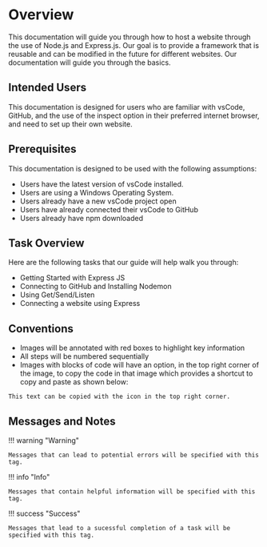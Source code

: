 # Overview

This documentation will guide you through how to host a website through the use of Node.js and Express.js. Our goal is to provide a framework that is reusable and can be modified in the future for different websites. Our documentation will guide you through the basics.

## Intended Users

This documentation is designed for users who are familiar with vsCode, GitHub, and the use of the inspect option in their preferred internet browser, and need to set up their own website.

## Prerequisites

This documentation is designed to be used with the following assumptions:

- Users have the latest version of vsCode installed.
- Users are using a Windows Operating System.
- Users already have a new vsCode project open
- Users have already connected their vsCode to GitHub
- Users already have npm downloaded

## Task Overview

Here are the following tasks that our guide will help walk you through:

- Getting Started with Express JS
- Connecting to GitHub and Installing Nodemon
- Using Get/Send/Listen
- Connecting a website using Express

## Conventions

- Images will be annotated with red boxes to highlight key information
- All steps will be numbered sequentially
- Images with blocks of code will have an option, in the top right corner of the image, to copy the code in that image which provides a shortcut to copy and paste as shown below:

```
This text can be copied with the icon in the top right corner.
```

## Messages and Notes

!!! warning "Warning"

    Messages that can lead to potential errors will be specified with this tag.

!!! info "Info"

    Messages that contain helpful information will be specified with this tag.

!!! success "Success"

    Messages that lead to a sucessful completion of a task will be specified with this tag.

